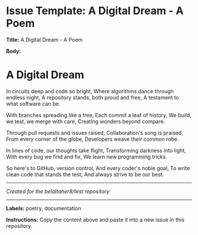 # Issue Template: A Digital Dream - A Poem

**Title:** A Digital Dream - A Poem

**Body:**

# A Digital Dream

In circuits deep and code so bright,
Where algorithms dance through endless night,
A repository stands, both proud and free,
A testament to what software can be.

With branches spreading like a tree,
Each commit a leaf of history,
We build, we test, we merge with care,
Creating wonders beyond compare.

Through pull requests and issues raised,
Collaboration's song is praised,
From every corner of the globe,
Developers weave their common robe.

In lines of code, our thoughts take flight,
Transforming darkness into light,
With every bug we find and fix,
We learn new programming tricks.

So here's to GitHub, version control,
And every coder's noble goal,
To write clean code that stands the test,
And always strive to be our best.

---
*Created for the belaltaher8/test repository*

---

**Labels:** poetry, documentation

**Instructions:**
Copy the content above and paste it into a new issue in this repository.
